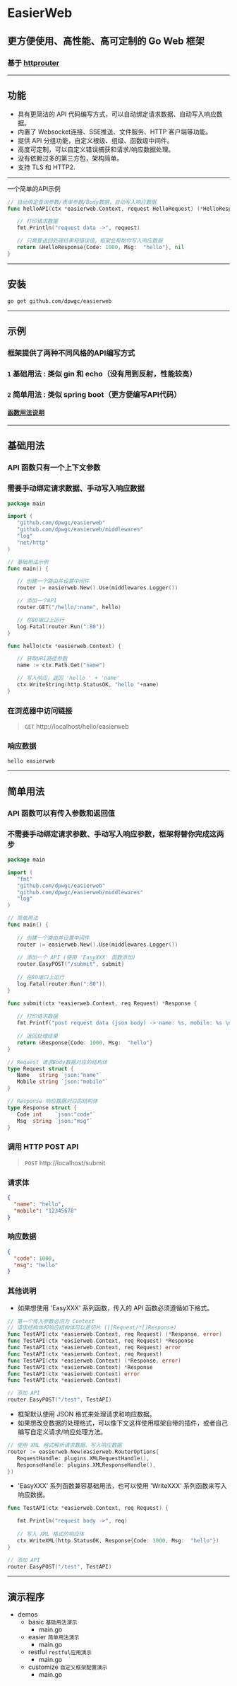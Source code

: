 # EasierWeb

## 更方便使用、高性能、高可定制的 Go Web 框架

### 基于 [httprouter](https://github.com/julienschmidt/httprouter)

***

## 功能
* 具有更简洁的 API 代码编写方式，可以自动绑定请求数据、自动写入响应数据。
* 内置了 Websocket连接、SSE推送、文件服务、HTTP 客户端等功能。
* 提供 API 分组功能，自定义根级、组级、函数级中间件。
* 高度可定制，可以自定义错误捕获和请求/响应数据处理。
* 没有依赖过多的第三方包，架构简单。
* 支持 TLS 和 HTTP2.

***

一个简单的API示例

```go
// 自动绑定查询参数/表单参数/Body数据，自动写入响应数据
func helloAPI(ctx *easierweb.Context, request HelloRequest) (*HelloResponse, error) {

   // 打印请求数据
   fmt.Println("request data ->", request)

   // 只需要返回处理结果和错误值，框架会帮助你写入响应数据
   return &HelloResponse{Code: 1000, Msg:  "hello"}, nil
}
```

***

## 安装

```
go get github.com/dpwgc/easierweb
```

***

## 示例

### 框架提供了两种不同风格的API编写方式

### `1` 基础用法 : 类似 gin 和 echo（没有用到反射，性能较高）
### `2` 简单用法 : 类似 spring boot（更方便编写API代码）

#### [函数用法说明](./DESC.md)

***

## 基础用法

### API 函数只有一个上下文参数

### 需要手动绑定请求数据、手动写入响应数据

```go
package main

import (
   "github.com/dpwgc/easierweb"
   "github.com/dpwgc/easierweb/middlewares"
   "log"
   "net/http"
)

// 基础用法示例
func main() {

   // 创建一个路由并设置中间件
   router := easierweb.New().Use(middlewares.Logger())

   // 添加一个API
   router.GET("/hello/:name", hello)

   // 在80端口上运行
   log.Fatal(router.Run(":80"))
}

func hello(ctx *easierweb.Context) {

   // 获取URI路径参数
   name := ctx.Path.Get("name")

   // 写入响应，返回 'hello ' + 'name'
   ctx.WriteString(http.StatusOK, "hello "+name)
}

```

### 在浏览器中访问链接

> `GET` http://localhost/hello/easierweb

### 响应数据

```
hello easierweb
```

***

## 简单用法

### API 函数可以有传入参数和返回值

### 不需要手动绑定请求参数、手动写入响应参数，框架将替你完成这两步

```go
package main

import (
   "fmt"
   "github.com/dpwgc/easierweb"
   "github.com/dpwgc/easierweb/middlewares"
   "log"
)

// 简单用法
func main() {
	
   // 创建一个路由并设置中间件
   router := easierweb.New().Use(middlewares.Logger())
   
   // 添加一个 API (使用 'EasyXXX' 函数添加)
   router.EasyPOST("/submit", submit)
   
   // 在80端口上运行
   log.Fatal(router.Run(":80"))
}

func submit(ctx *easierweb.Context, req Request) *Response {
	
   // 打印请求数据
   fmt.Printf("post request data (json body) -> name: %s, mobile: %s \n", req.Name, req.Mobile)
   
   // 返回处理结果
   return &Response{Code: 1000, Msg:  "hello"}
}

// Request 请求Body数据对应的结构体
type Request struct {
   Name   string `json:"name"`
   Mobile string `json:"mobile"`
}

// Response 响应数据对应的结构体
type Response struct {
   Code int    `json:"code"`
   Msg  string `json:"msg"`
}
```

### 调用 HTTP POST API

> `POST` http://localhost/submit

### 请求体

```json
{
  "name": "hello",
  "mobile": "12345678"
}
```

### 响应数据

```json
{
  "code": 1000,
  "msg": "hello"
}
```

### 其他说明

* 如果想使用 'EasyXXX' 系列函数，传入的 API 函数必须遵循如下格式。

```go
// 第一个传入参数必须为 Context
// 请求结构体和响应结构体可以是切片 ([]Request/*[]Response)
func TestAPI(ctx *easierweb.Context, req Request) (*Response, error)
func TestAPI(ctx *easierweb.Context, req Request) *Response
func TestAPI(ctx *easierweb.Context, req Request) error
func TestAPI(ctx *easierweb.Context, req Request)
func TestAPI(ctx *easierweb.Context) (*Response, error)
func TestAPI(ctx *easierweb.Context) *Response
func TestAPI(ctx *easierweb.Context) error
func TestAPI(ctx *easierweb.Context)

// 添加 API
router.EasyPOST("/test", TestAPI)
```

* 框架默认使用 JSON 格式来处理请求和响应数据。
* 如果想改变数据的处理格式，可以像下文这样使用框架自带的插件，或者自己编写自定义请求/响应处理方法。

```go
// 使用 XML 格式解析请求数据、写入响应数据
router := easierweb.New(easierweb.RouterOptions{
   RequestHandle: plugins.XMLRequestHandle(),
   ResponseHandle: plugins.XMLResponseHandle(),
})
```

* 'EasyXXX' 系列函数兼容基础用法，也可以使用 'WriteXXX' 系列函数来写入响应数据。

```go
func TestAPI(ctx *easierweb.Context, req Request) {

   fmt.Println("request body ->", req)
   
   // 写入 XML 格式的响应体
   ctx.WriteXML(http.StatusOK, Response{Code: 1000, Msg:  "hello"})
}

// 添加 API
router.EasyPOST("/test", TestAPI)
```

***

## 演示程序

* demos
    * basic `基础用法演示`
        * main.go
    * easier `简单用法演示`
        * main.go
    * restful `restful应用演示`
        * main.go
    * customize `自定义框架配置演示`
        * main.go